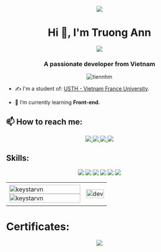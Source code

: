 
<p align="center"><img src="https://images-wixmp-ed30a86b8c4ca887773594c2.wixmp.com/f/7d778ebb-8d0d-428f-bbc4-17dc0f9bdaeb/df3rgmh-0b64275d-cb64-4f9a-8c32-038976f1ad45.png?token=eyJ0eXAiOiJKV1QiLCJhbGciOiJIUzI1NiJ9.eyJzdWIiOiJ1cm46YXBwOjdlMGQxODg5ODIyNjQzNzNhNWYwZDQxNWVhMGQyNmUwIiwiaXNzIjoidXJuOmFwcDo3ZTBkMTg4OTgyMjY0MzczYTVmMGQ0MTVlYTBkMjZlMCIsIm9iaiI6W1t7InBhdGgiOiJcL2ZcLzdkNzc4ZWJiLThkMGQtNDI4Zi1iYmM0LTE3ZGMwZjliZGFlYlwvZGYzcmdtaC0wYjY0Mjc1ZC1jYjY0LTRmOWEtOGMzMi0wMzg5NzZmMWFkNDUucG5nIn1dXSwiYXVkIjpbInVybjpzZXJ2aWNlOmZpbGUuZG93bmxvYWQiXX0.QSTKGkax4sjFtGf0GLYKBaUIh3PfaG0MyDypg2u0A7Y"/></p>

<h1 align="center">Hi 👋, I'm Truong Ann </h1>
<p align="center"><img src="https://img.icons8.com/color/48/000000/vietnam-circular.png"/></p>
<h3 align="center">A passionate developer from Vietnam </h3>
<p align="center"> <img src="https://komarev.com/ghpvc/?username=tiennhm" alt="tiennhm" />

- ✍ I'm a student of: [USTH - Vietnam France University](https://usth.edu.vn).

- 🌱 I’m currently learning **Front-end.**


## 📫 How to reach me:
<p align="center">
  <a href="https://www.facebook.com/Anndeptraibodoi/" alt="Facebook">
    <img src="https://img.icons8.com/clouds/48/000000/facebook-new.png" target="_blank" />
  </a> 
  <a href="https://github.com/KeystarVn" alt="Github">
    <img src="https://img.icons8.com/clouds/48/000000/github.png"/>
  </a> 
  <a href="https://www.youtube.com/channel/UCxxEezUKH5b57XOwSyciVoQ" alt="Youtube channel" target="_blank" >
    <img src="https://img.icons8.com/clouds/48/000000/youtube-play.png"/>
  </a>
  
  <a href="https://mail.google.com/mail/u/0/#inbox?compose=GTvVlcSDXXnRSCwqBHFNDltsBNXGlwXjLPhWhHsTpnpMVfwHpphFQhMWFvhqtLXQtkgVcPQKhptdK" alt="Email">
    <img src="https://img.icons8.com/clouds/48/000000/gmail-new.png"/>
  </a>
</p>

## Skills:
<p align="center">

<img src="https://img.icons8.com/doodle/48/000000/soundcloud--v1.png"/>
<img src="https://img.icons8.com/color/50/000000/adobe-lightroom--v1.png"/>
<img src="https://img.icons8.com/color/50/000000/adobe-premiere-pro--v1.png"/>
<img src="https://img.icons8.com/color/50/000000/adobe-photoshop--v1.png"/>
<img src="https://img.icons8.com/color/48/000000/visual-studio-code-2019.png"/>
<img src="https://img.icons8.com/color/48/000000/visual-studio-2019.png"/>
  


</p>

<table style="width:100%;">
  <tr>
    <td>
      <img src="https://github-readme-stats.vercel.app/api/top-langs/?username=keystarvn&bg_color=FFFFFF00&text_color=179fa3&layout=compact&hide=CSS&langs_count=10&custom_title=Top%20ngôn%20ngữ%20được%20dùng" alt="keystarvn" width="100%"/>
      <img src="https://github-readme-stats.vercel.app/api?username=keystarvn&bg_color=FFFFFF00&text_color=179fa3&show_icons=true&count_private=true&include_all_commits=true&custom_title=Hoạt%20động%20trên%20Github" alt="keystarvn" width="100%"/>
    </td>
    <td>
      <p align="center"> 
        <img src="https://cdn.dribbble.com/users/1059583/screenshots/4171367/coding-freak.gif" alt="dev" width="100%"/>
      </p>
    </td>
  </tr>
</table>

# Certificates:
<p align="center"><img src="https://images-wixmp-ed30a86b8c4ca887773594c2.wixmp.com/f/7d778ebb-8d0d-428f-bbc4-17dc0f9bdaeb/df42qvo-f0339273-ed3a-4b35-b8e6-4a517e79e32b.jpg?token=eyJ0eXAiOiJKV1QiLCJhbGciOiJIUzI1NiJ9.eyJzdWIiOiJ1cm46YXBwOjdlMGQxODg5ODIyNjQzNzNhNWYwZDQxNWVhMGQyNmUwIiwiaXNzIjoidXJuOmFwcDo3ZTBkMTg4OTgyMjY0MzczYTVmMGQ0MTVlYTBkMjZlMCIsIm9iaiI6W1t7InBhdGgiOiJcL2ZcLzdkNzc4ZWJiLThkMGQtNDI4Zi1iYmM0LTE3ZGMwZjliZGFlYlwvZGY0MnF2by1mMDMzOTI3My1lZDNhLTRiMzUtYjhlNi00YTUxN2U3OWUzMmIuanBnIn1dXSwiYXVkIjpbInVybjpzZXJ2aWNlOmZpbGUuZG93bmxvYWQiXX0.MGKpB33BvYcf0RJp2GkDARkVdN1KnEE5jV1OcspqHp4"/></p>
